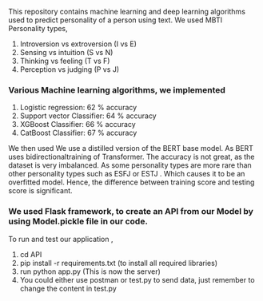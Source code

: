 This repository contains machine learning and deep learning algorithms used to predict personality of a person using text. We used MBTI Personality types,

1. Introversion vs extroversion (I vs E)
2. Sensing vs intuition (S vs N)
3. Thinking vs feeling (T vs F)
4. Perception vs judging (P vs J)

### Various Machine learning algorithms, we implemented

1. Logistic regression: 62 % accuracy
2. Support vector Classifier: 64 % accuracy
3. XGBoost Classifier: 66 % accuracy
4. CatBoost Classifier: 67 % accuracy

We then used We use a distilled version of the BERT base model. As BERT uses bidirectionaltraining of Transformer. The accuracy is not great, as the dataset is very imbalanced. As some personality types are more rare than other personality types such as ESFJ or ESTJ . Which causes it to be an overfitted model. Hence, the difference between training score and testing score is significant.

### We used Flask framework, to create an API from our Model by using Model.pickle file in our code.

To run and test our application ,

1. cd API
2. pip install -r requirements.txt (to install all required libraries)
3. run python app.py (This is now the server)
4. You could either use postman or test.py to send data, just remember to change the content in test.py

